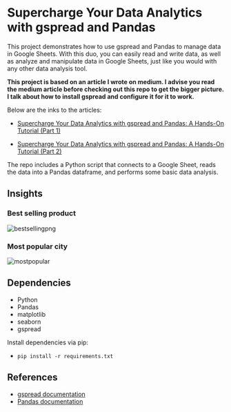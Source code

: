 # Supercharge Your Data Analytics with gspread and Pandas


This project demonstrates how to use gspread and Pandas to manage data in Google Sheets. With this duo, you can easily read and write data, as well as analyze and manipulate data in Google Sheets, just like you would with any other data analysis tool.

**This project is based on an article I wrote on medium. I advise you read the medium article before checking out this repo to get the bigger picture.
I talk about how to install gspread and configure it for it to work.**

Below are the inks to the articles:
- [Supercharge Your Data Analytics with gspread and Pandas: A Hands-On Tutorial (Part 1)](https://medium.com/p/c372ec239750/edit)


- [Supercharge Your Data Analytics with gspread and Pandas: A Hands-On Tutorial (Part 2)](https://medium.com/p/32ed216ca37e/edit)


The repo includes a Python script that connects to a Google Sheet, reads the data into a Pandas dataframe, and performs some basic data analysis.

## Insights
### Best selling product
![bestsellingpng](https://user-images.githubusercontent.com/41656028/225515367-1a312f90-1e0a-4ec6-b52c-d84fbb90a3d9.png)
### Most popular city
![mostpopular](https://user-images.githubusercontent.com/41656028/225513807-239bf5cd-c854-41e4-87c7-e96da49fb893.png)

## Dependencies

- Python
- Pandas
- matplotlib
- seaborn
- gspread

Install dependencies via pip: 
- ```pip install -r requirements.txt```

## References
- [gspread documentation](https://gspread.readthedocs.io/en/latest/)
- [Pandas documentation](https://pandas.pydata.org/docs/)


